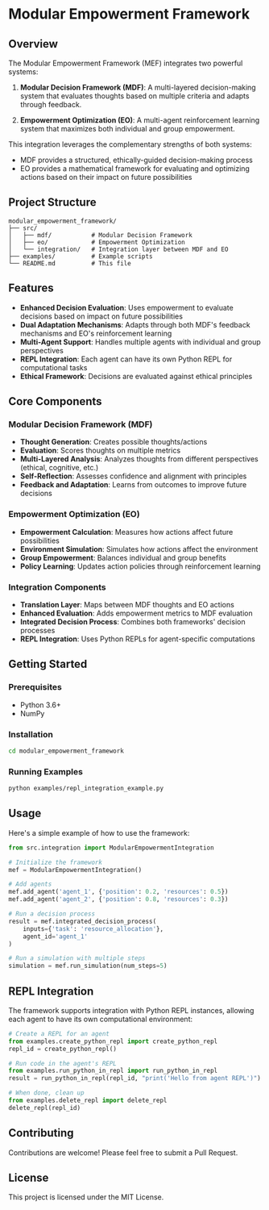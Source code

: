 # Modular Empowerment Framework

## Overview

The Modular Empowerment Framework (MEF) integrates two powerful systems:

1. **Modular Decision Framework (MDF)**: A multi-layered decision-making system that evaluates thoughts based on multiple criteria and adapts through feedback.

2. **Empowerment Optimization (EO)**: A multi-agent reinforcement learning system that maximizes both individual and group empowerment.

This integration leverages the complementary strengths of both systems:
- MDF provides a structured, ethically-guided decision-making process
- EO provides a mathematical framework for evaluating and optimizing actions based on their impact on future possibilities

## Project Structure

```
modular_empowerment_framework/
├── src/
│   ├── mdf/           # Modular Decision Framework
│   ├── eo/            # Empowerment Optimization
│   └── integration/   # Integration layer between MDF and EO
├── examples/          # Example scripts
└── README.md          # This file
```

## Features

- **Enhanced Decision Evaluation**: Uses empowerment to evaluate decisions based on impact on future possibilities
- **Dual Adaptation Mechanisms**: Adapts through both MDF's feedback mechanisms and EO's reinforcement learning
- **Multi-Agent Support**: Handles multiple agents with individual and group perspectives
- **REPL Integration**: Each agent can have its own Python REPL for computational tasks
- **Ethical Framework**: Decisions are evaluated against ethical principles

## Core Components

### Modular Decision Framework (MDF)

- **Thought Generation**: Creates possible thoughts/actions
- **Evaluation**: Scores thoughts on multiple metrics
- **Multi-Layered Analysis**: Analyzes thoughts from different perspectives (ethical, cognitive, etc.)
- **Self-Reflection**: Assesses confidence and alignment with principles
- **Feedback and Adaptation**: Learns from outcomes to improve future decisions

### Empowerment Optimization (EO)

- **Empowerment Calculation**: Measures how actions affect future possibilities
- **Environment Simulation**: Simulates how actions affect the environment
- **Group Empowerment**: Balances individual and group benefits
- **Policy Learning**: Updates action policies through reinforcement learning

### Integration Components

- **Translation Layer**: Maps between MDF thoughts and EO actions
- **Enhanced Evaluation**: Adds empowerment metrics to MDF evaluation
- **Integrated Decision Process**: Combines both frameworks' decision processes
- **REPL Integration**: Uses Python REPLs for agent-specific computations

## Getting Started

### Prerequisites

- Python 3.6+
- NumPy

### Installation

```bash
cd modular_empowerment_framework
```

### Running Examples

```bash
python examples/repl_integration_example.py
```

## Usage

Here's a simple example of how to use the framework:

```python
from src.integration import ModularEmpowermentIntegration

# Initialize the framework
mef = ModularEmpowermentIntegration()

# Add agents
mef.add_agent('agent_1', {'position': 0.2, 'resources': 0.5})
mef.add_agent('agent_2', {'position': 0.8, 'resources': 0.3})

# Run a decision process
result = mef.integrated_decision_process(
    inputs={'task': 'resource_allocation'},
    agent_id='agent_1'
)

# Run a simulation with multiple steps
simulation = mef.run_simulation(num_steps=5)
```

## REPL Integration

The framework supports integration with Python REPL instances, allowing each agent to have its own computational environment:

```python
# Create a REPL for an agent
from examples.create_python_repl import create_python_repl
repl_id = create_python_repl()

# Run code in the agent's REPL
from examples.run_python_in_repl import run_python_in_repl
result = run_python_in_repl(repl_id, "print('Hello from agent REPL')")

# When done, clean up
from examples.delete_repl import delete_repl
delete_repl(repl_id)
```

## Contributing

Contributions are welcome! Please feel free to submit a Pull Request.

## License

This project is licensed under the MIT License.
